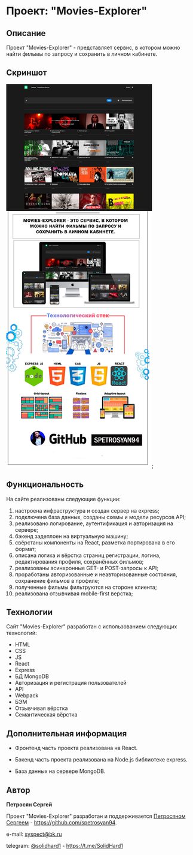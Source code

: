 # Проект: "Movies-Explorer"

## Описание

Проект "Movies-Explorer" - представляет сервис, в котором можно найти фильмы по запросу и сохранить в личном кабинете.

## Скриншот

![Desktop screenshot](./frontend/screenshot/movies-explorer-1.jpg);

## Функциональность

На сайте реализованы следующие функции:

1. настроена инфраструктура и создан сервер на express;
2. подключена база данных, созданы схемы и модели ресурсов API;
3. реализовано логирование, аутентификация и авторизация на сервере;
4. бэкенд задеплоен на виртуальную машину;
5. свёрстаны компоненты на React, разметка портирована в его формат;
6. описана логика и вёрстка страниц регистрации, логина, редактирования профиля, сохранённых фильмов;
7. реализованы асинхронные GET- и POST-запросы к API;
8. проработаны авторизованные и неавторизованные состояния, сохранение фильмов в профиле;
9. полученные фильмы фильтруются на стороне клиента;
10. реализована отзывчивая mobile-first верстка;

## Технологии

Сайт "Movies-Explorer" разработан с использованием следующих технологий:

- HTML
- CSS
- JS
- React
- Express 
- БД MongoDB
- Авторизация и регистрация пользователей
- API
- Webpack
- БЭМ
- Отзывчивая вёрстка
- Семантическая вёрстка


## Дополнительная информация

- Фронтенд часть проекта реализована на React.

- Бэкенд часть проекта реализована на Node.js библиотеке express.

- База данных на сервере MongoDB.

<!-- - Ссылка на проект: [https://mesto.petrosyan.nomoredomainsmonster.ru](https://mesto.petrosyan.nomoredomainsmonster.ru) -->

<!-- - [Ссылка на макет в Figma](https://www.figma.com/file/6FMWkB94wE7KTkcCgUXtnC/%D0%94%D0%B8%D0%BF%D0%BB%D0%BE%D0%BC%D0%BD%D1%8B%D0%B9-%D0%BF%D1%80%D0%BE%D0%B5%D0%BA%D1%82?type=design&node-id=1%3A6015&mode=dev) -->

## Автор

**Петросян Сергей**

Проект "Movies-Explorer" разработан и поддерживается [Петросяном Сергеем](https://github.com/spetrosyan94) - https://github.com/spetrosyan94.

e-mail: [syspect@bk.ru](mailto:syspect@bk.ru)

telegram: [@solidhard1](https://t.me/SolidHard1) - https://t.me/SolidHard1
